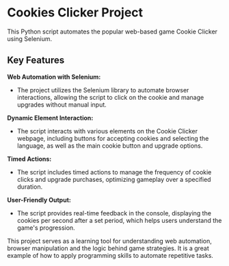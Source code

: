 # Cookies Clicker Project
This Python script automates the popular web-based game Cookie Clicker using Selenium.

## Key Features 

**Web Automation with Selenium:**
  - The project utilizes the Selenium library to automate browser interactions, allowing the script to click on the cookie and manage upgrades without manual input.

**Dynamic Element Interaction:**
  - The script interacts with various elements on the Cookie Clicker webpage, including buttons for accepting cookies and selecting the language, as well as the main cookie button and upgrade options.

**Timed Actions:**
  - The script includes timed actions to manage the frequency of cookie clicks and upgrade purchases, optimizing gameplay over a specified duration.

**User-Friendly Output:**
  - The script provides real-time feedback in the console, displaying the cookies per second after a set period, which helps users understand the game's progression.

This project serves as a learning tool for understanding web automation, browser manipulation and the logic behind game strategies. 
It is a great example of how to apply programming skills to automate repetitive tasks.
